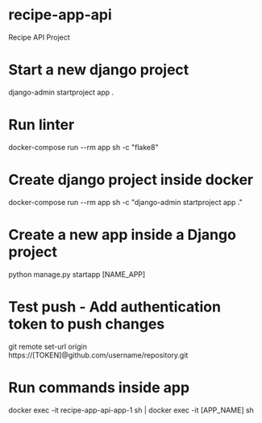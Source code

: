 # recipe-app-api
Recipe API Project

# Start a new django project
django-admin startproject app .

# Run linter
docker-compose run --rm app sh -c "flake8"

# Create django project inside docker
 docker-compose run --rm app sh -c "django-admin startproject app ."

# Create a new app inside a Django project
python manage.py startapp [NAME_APP]

# Test push - Add authentication token to push changes
git remote set-url origin https://[TOKEN]@github.com/username/repository.git

# Run commands inside app
docker exec -it recipe-app-api-app-1 sh | docker exec -it [APP_NAME] sh


